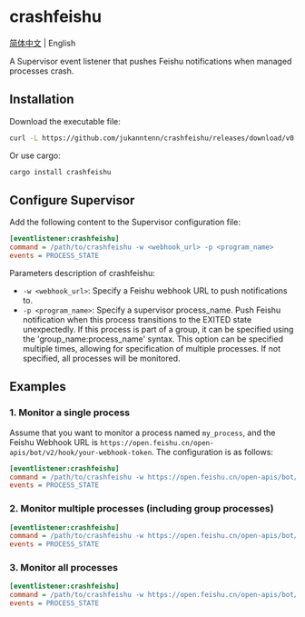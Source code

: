 # crashfeishu

[简体中文](./README.md) | English

A Supervisor event listener that pushes Feishu notifications when managed processes crash.

## Installation

Download the executable file:

```bash
curl -L https://github.com/jukanntenn/crashfeishu/releases/download/v0.1.1/crashfeishu-v0.1.1-x86_64-unknown-linux-musl.tar.gz | tar -xzv
```

Or use cargo:

```bash
cargo install crashfeishu
```

## Configure Supervisor

Add the following content to the Supervisor configuration file:

```ini
[eventlistener:crashfeishu]
command = /path/to/crashfeishu -w <webhook_url> -p <program_name>
events = PROCESS_STATE
```

Parameters description of crashfeishu:

- `-w <webhook_url>`: Specify a Feishu webhook URL to push notifications to.
- `-p <program_name>`: Specify a supervisor process_name. Push Feishu notification when this process transitions to the EXITED state unexpectedly. If this process is part of a group, it can be specified using the 'group_name:process_name' syntax. This option can be specified multiple times, allowing for specification of multiple processes. If not specified, all processes will be monitored.

## Examples

### 1. Monitor a single process

Assume that you want to monitor a process named `my_process`, and the Feishu Webhook URL is `https://open.feishu.cn/open-apis/bot/v2/hook/your-webhook-token`. The configuration is as follows:

```ini
[eventlistener:crashfeishu]
command = /path/to/crashfeishu -w https://open.feishu.cn/open-apis/bot/v2/hook/your-webhook-token -p my_process
events = PROCESS_STATE
```

### 2. Monitor multiple processes (including group processes)

```ini
[eventlistener:crashfeishu]
command = /path/to/crashfeishu -w https://open.feishu.cn/open-apis/bot/v2/hook/your-webhook-token -p my_group:my_process -p other_process
events = PROCESS_STATE
```

### 3. Monitor all processes

```ini
[eventlistener:crashfeishu]
command = /path/to/crashfeishu -w https://open.feishu.cn/open-apis/bot/v2/hook/your-webhook-token
events = PROCESS_STATE
```
